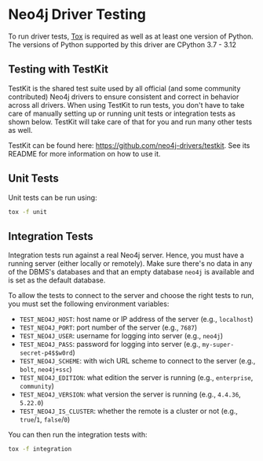 # Neo4j Driver Testing
To run driver tests, [Tox](https://tox.readthedocs.io) is required as well as at least one version of Python.
The versions of Python supported by this driver are CPython 3.7 - 3.12

## Testing with TestKit
TestKit is the shared test suite used by all official (and some community contributed) Neo4j drivers to ensure consistent and correct in behavior across all drivers.
When using TestKit to run tests, you don't have to take care of manually setting up or running unit tests or integration tests as shown below.
TestKit will take care of that for you and run many other tests as well.

TestKit can be found here: https://github.com/neo4j-drivers/testkit.
See its README for more information on how to use it.

## Unit Tests
Unit tests can be run using:
```bash
tox -f unit
```

## Integration Tests
Integration tests run against a real Neo4j server.
Hence, you must have a running server (either locally or remotely).
Make sure there's no data in any of the DBMS's databases and that an empty database `neo4j` is available and is set as the default database.

To allow the tests to connect to the server and choose the right tests to run, you must set the following environment variables:
 * `TEST_NEO4J_HOST`: host name or IP address of the server (e.g., `localhost`)
 * `TEST_NEO4J_PORT`: port number of the server (e.g., `7687`)
 * `TEST_NEO4J_USER`: username for logging into server (e.g., `neo4j`)
 * `TEST_NEO4J_PASS`: password for logging into server (e.g., `my-super-secret-p4$$w0rd`)
 * `TEST_NEO4J_SCHEME`: with wich URL scheme to connect to the server (e.g., `bolt`, `neo4j+ssc`)
 * `TEST_NEO4J_EDITION`: what edition the server is running (e.g., `enterprise`, `community`)
 * `TEST_NEO4J_VERSION`: what version the server is running (e.g., `4.4.36`, `5.22.0`)
 * `TEST_NEO4J_IS_CLUSTER`: whether the remote is a cluster or not (e.g., `true`/`1`, `false`/`0`)

You can then run the integration tests with:
```bash
tox -f integration
```
